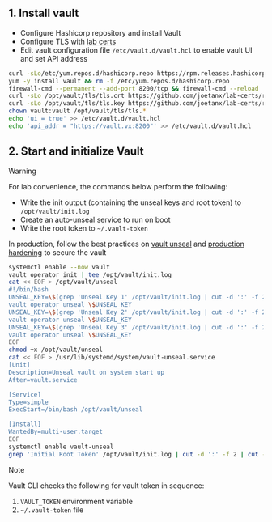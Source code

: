 ## 1. Install vault

- Configure Hashicorp repository and install Vault
- Configure TLS with [lab certs](https://github.com/joetanx/lab-certs/)
- Edit vault configuration file `/etc/vault.d/vault.hcl` to enable vault UI and set API address

```sh
curl -sLo/etc/yum.repos.d/hashicorp.repo https://rpm.releases.hashicorp.com/RHEL/hashicorp.repo
yum -y install vault && rm -f /etc/yum.repos.d/hashicorp.repo
firewall-cmd --permanent --add-port 8200/tcp && firewall-cmd --reload
curl -sLo /opt/vault/tls/tls.crt https://github.com/joetanx/lab-certs/raw/main/vault/vault.vx.pem
curl -sLo /opt/vault/tls/tls.key https://github.com/joetanx/lab-certs/raw/main/vault/vault.vx.key
chown vault:vault /opt/vault/tls/tls.*
echo 'ui = true' >> /etc/vault.d/vault.hcl
echo 'api_addr = "https://vault.vx:8200"' >> /etc/vault.d/vault.hcl
```

## 2. Start and initialize Vault

> [!Warning]
> 
> For lab convenience, the commands below perform the following:
> - Write the init output (containing the unseal keys and root token) to `/opt/vault/init.log`
> - Create an auto-unseal service to run on boot
> - Write the root token to `~/.vault-token`
> 
> In production, follow the best practices on [vault unseal](https://developer.hashicorp.com/vault/tutorials/recommended-patterns/pattern-unseal) and [production hardening](https://developer.hashicorp.com/vault/tutorials/operations/production-hardening) to secure the vault

```sh
systemctl enable --now vault
vault operator init | tee /opt/vault/init.log
cat << EOF > /opt/vault/unseal
#!/bin/bash
UNSEAL_KEY=\$(grep 'Unseal Key 1' /opt/vault/init.log | cut -d ':' -f 2 | cut -d ' ' -f 2)
vault operator unseal \$UNSEAL_KEY
UNSEAL_KEY=\$(grep 'Unseal Key 2' /opt/vault/init.log | cut -d ':' -f 2 | cut -d ' ' -f 2)
vault operator unseal \$UNSEAL_KEY
UNSEAL_KEY=\$(grep 'Unseal Key 3' /opt/vault/init.log | cut -d ':' -f 2 | cut -d ' ' -f 2)
vault operator unseal \$UNSEAL_KEY
EOF
chmod +x /opt/vault/unseal
cat << EOF > /usr/lib/systemd/system/vault-unseal.service
[Unit]
Description=Unseal vault on system start up
After=vault.service

[Service]
Type=simple
ExecStart=/bin/bash /opt/vault/unseal

[Install]
WantedBy=multi-user.target
EOF
systemctl enable vault-unseal
grep 'Initial Root Token' /opt/vault/init.log | cut -d ':' -f 2 | cut -d ' ' -f 2 > .vault-token
```

> [!Note]
> 
> Vault CLI checks the following for vault token in sequence:
> 1. `VAULT_TOKEN` environment variable
> 2. `~/.vault-token` file

